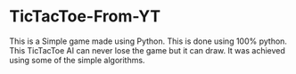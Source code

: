 # TicTacToe-From-YT
This is a Simple game made using Python. This is done using 100% python. This TicTacToe AI can never lose the game but it can draw. It was achieved using some of the simple algorithms.
